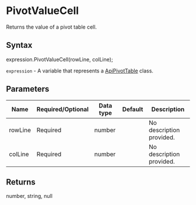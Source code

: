 # PivotValueCell

Returns the value of a pivot table cell.

## Syntax

expression.PivotValueCell(rowLine, colLine);

`expression` - A variable that represents a [ApiPivotTable](../ApiPivotTable.md) class.

## Parameters

| **Name** | **Required/Optional** | **Data type** | **Default** | **Description** |
| ------------- | ------------- | ------------- | ------------- | ------------- |
| rowLine | Required | number |  | No description provided. |
| colLine | Required | number |  | No description provided. |

## Returns

number, string, null